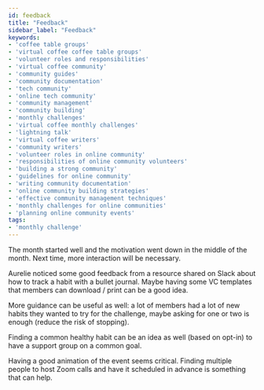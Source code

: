 ```yaml
---
id: feedback
title: "Feedback"
sidebar_label: "Feedback"
keywords: 
- 'coffee table groups'
- 'virtual coffee coffee table groups'
- 'volunteer roles and responsibilities'
- 'virtual coffee community'
- 'community guides'
- 'community documentation'
- 'tech community'
- 'online tech community'
- 'community management'
- 'community building'
- 'monthly challenges'
- 'virtual coffee monthly challenges'
- 'lightning talk'
- 'virtual coffee writers'
- 'community writers'
- 'volunteer roles in online community'
- 'responsibilities of online community volunteers'
- 'building a strong community'
- 'guidelines for online community'
- 'writing community documentation'
- 'online community building strategies'
- 'effective community management techniques'
- 'monthly challenges for online communities'
- 'planning online community events'
tags: 
- 'monthly challenge'
---
```


The month started well and the motivation went down in the middle of the month.
Next time, more interaction will be necessary.

Aurelie noticed some good feedback from a resource shared on Slack about how to track a habit with a bullet journal.
Maybe having some VC templates that members can download / print can be a good idea.

More guidance can be useful as well: a lot of members had a lot of new habits they wanted to try for the challenge, maybe asking for one or two is enough (reduce the risk of stopping).

Finding a common healthy habit can be an idea as well (based on opt-in) to have a support group on a common goal.

Having a good animation of the event seems critical. Finding multiple people to host Zoom calls and have it scheduled in advance is something that can help.